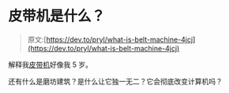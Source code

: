 # 皮带机是什么？

> 原文:[https://dev.to/pryl/what-is-belt-machine-4jcj](https://dev.to/pryl/what-is-belt-machine-4jcj)

解释我[皮带机](https://en.wikipedia.org/wiki/Belt_machine)好像我 5 岁。

还有什么是磨坊建筑？是什么让它独一无二？它会彻底改变计算机吗？